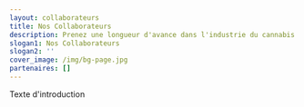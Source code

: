 ```yaml
---
layout: collaborateurs
title: Nos Collaborateurs
description: Prenez une longueur d'avance dans l'industrie du cannabis
slogan1: Nos Collaborateurs
slogan2: ''
cover_image: /img/bg-page.jpg
partenaires: []
---
```

Texte d'introduction
